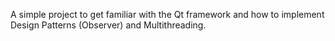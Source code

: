 A simple project to get familiar with the Qt framework and how to implement Design Patterns (Observer) and Multithreading.
